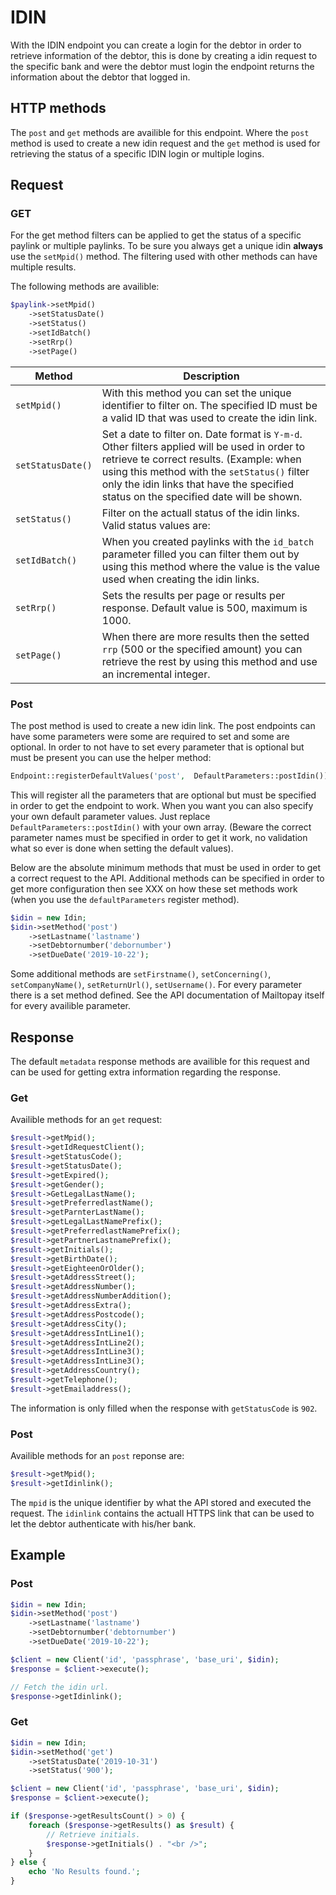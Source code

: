 
# IDIN

With the IDIN endpoint you can create a login for the debtor in order to retrieve information of the debtor, this is done by creating a idin request to the specific bank and were the debtor must login the endpoint returns the information about the debtor that logged in.

## HTTP methods  

The `post` and `get` methods are availible  for this  endpoint. Where the `post` method is used to create a new idin request and the `get` method is used for retrieving the status of a specific IDIN login or multiple logins.

## Request

### GET

For the get method filters can be applied to get the status of a specific paylink or multiple paylinks. To be sure you always get a unique idin **always** use the `setMpid()` method. The filtering used with other methods can have multiple results.

The following methods are availible:

````php
$paylink->setMpid()
	->setStatusDate()
	->setStatus()
	->setIdBatch()
	->setRrp()
	->setPage()
````

| Method | Description |
|--|--|
| `setMpid()` | With this method you can set the unique identifier to filter on. The specified ID must be a valid ID that was used to create the idin link.  |
| `setStatusDate()` | Set a date to filter on. Date format is `Y-m-d`. Other filters applied will be used in order to retrieve te correct results. (Example: when using this method with the `setStatus()` filter only the idin links that have the specified status on the specified date will be shown. |
| `setStatus()` | Filter on the actuall status of the idin links. Valid status values are: |
| `setIdBatch()` | When you created paylinks with the `id_batch` parameter filled you can filter them out by using this method where the value is the value used when creating the idin links. |
| `setRrp()` | Sets the results per page or results per response. Default value is 500, maximum is 1000. |
| `setPage()` | When there are more results then the setted `rrp` (500 or the specified amount) you can retrieve the rest by using this method and use an incremental integer. |

### Post

The post method is used to create a new idin link. The post endpoints can have some parameters were some are required to set and some are optional. In order to not have to set every parameter that is optional but must be present you can use the helper method:

````php
Endpoint::registerDefaultValues('post',  DefaultParameters::postIdin());
````

This will register all the parameters that are optional but must be specified in order to get the endpoint to work.  When you want you can also specify your own default parameter values. Just replace `DefaultParameters::postIdin()` with your own array. (Beware  the correct parameter names must be specified in order to get it work, no validation what so ever is done when setting the default values).

Below are the absolute minimum methods that must be used in order to get a correct request to the API. Additional methods can be specified in order to get more configuration then see XXX on how these set methods work (when you use the `defaultParameters` register method).

````php
$idin = new Idin;
$idin->setMethod('post')
	->setLastname('lastname')
	->setDebtornumber('debornumber')
	->setDueDate('2019-10-22');
````

Some additional methods are `setFirstname()`, `setConcerning()`, `setCompanyName()`, `setReturnUrl()`, `setUsername()`. For every parameter there is a set method defined. See the API documentation of Mailtopay itself for every availible parameter.

## Response

The default `metadata` response methods are availible for this request and can be used for getting extra information regarding the response.

### Get

Availible methods for an `get` request:
````php
$result->getMpid();
$result->getIdRequestClient();
$result->getStatusCode();
$result->getStatusDate();
$result->getExpired();
$result->getGender();
$result->GetLegalLastName();
$result->getPreferredlastName();
$result->getParnterLastName();
$result->getLegalLastNamePrefix();
$result->getPreferredlastNamePrefix();
$result->getPartnerLastnamePrefix();
$result->getInitials();
$result->getBirthDate();
$result->getEighteenOrOlder();
$result->getAddressStreet();
$result->getAddressNumber();
$result->getAddressNumberAddition();
$result->getAddressExtra();
$result->getAddressPostcode();
$result->getAddressCity();
$result->getAddressIntLine1();
$result->getAddressIntLine2();
$result->getAddressIntLine3();
$result->getAddressIntLine3();
$result->getAddressCountry();
$result->getTelephone();
$result->getEmailaddress();
````

The information is only filled when the response with `getStatusCode` is `902`.

### Post

Availible methods for an `post` reponse are:
````php
$result->getMpid();
$result->getIdinlink();
````

The `mpid` is the unique identifier by what the API stored and executed the request. The `idinlink` contains the actuall HTTPS link that can be used to let the debtor authenticate with his/her bank.

## Example

### Post
````php
$idin = new Idin;
$idin->setMethod('post')
	->setLastname('lastname')
	->setDebtornumber('debtornumber')
	->setDueDate('2019-10-22');

$client = new Client('id', 'passphrase', 'base_uri', $idin);
$response = $client->execute();

// Fetch the idin url.
$response->getIdinlink();
````

### Get

````php
$idin = new Idin;
$idin->setMethod('get')
	->setStatusDate('2019-10-31')
	->setStatus('900');

$client = new Client('id', 'passphrase', 'base_uri', $idin);
$response = $client->execute();

if ($response->getResultsCount() > 0) {
	foreach ($response->getResults() as $result) {
		// Retrieve initials.
		$response->getInitials() . "<br />";
	}
} else {
	echo 'No Results found.';
}
````


